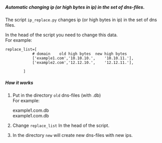 ##### Automatic changing ip (or high bytes in ip) in the set of dns-files.  
The script `ip_replace.py` changes ip (or high bytes in ip) in the set of dns files.  

In the head of the script you need to change this data.  
For example:   

	replace_list=[
				# domain	old high bytes  new high bytes
		        ['example1.com','10.10.10.',	'10.10.11.'],
		        ['example2.com','12.12.10.',	'12.12.11.'],

            ]

##### How it works
1. Put in the directory `old` dns-files (with .db)  
For example: 

	example1.com.db  
	example1.com.db  

2. Change `replace_list` In the head of the script.    
3. In the directory `new` will create new dns-files with new ips.   

